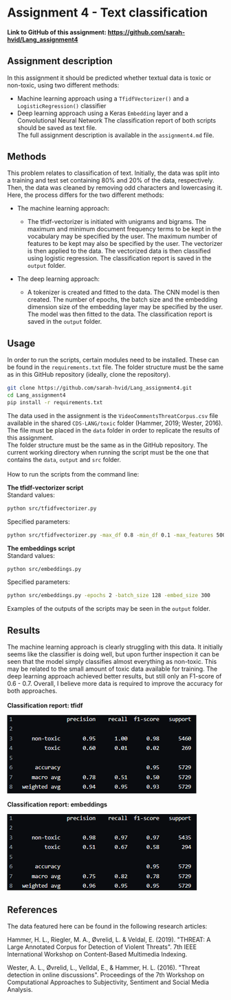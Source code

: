 # Assignment 4 - Text classification
 
#### Link to GitHub of this assignment: https://github.com/sarah-hvid/Lang_assignment4
 
## Assignment description
In this assignment it should be predicted whether textual data is toxic or non-toxic, using two different methods:
- Machine learning approach using a ```TfidfVectorizer()``` and a ```LogisticRegression()``` classifier
- Deep learning approach using a Keras ```Embedding``` layer and a Convolutional Neural Network
The classification report of both scripts should be saved as text file.\
The full assignment description is available in the ```assignment4.md``` file.

## Methods
This problem relates to classification of text. Initially, the data was split into a training and test set containing 80% and 20% of the data, respectively. Then, the data was cleaned by removing odd characters and lowercasing it. Here, the process differs for the two different methods:

- The machine learning approach:
  - The tfidf-vectorizer is initiated with unigrams and bigrams. The maximum and minimum document frequency terms to be kept in the vocabulary may be specified by the user. The maximum number of features to be kept may also be specified by the user. The vectorizer is then applied to the data. The vectorized data is then classified using logistic regression. The classification report is saved in the ```output``` folder. 
  
- The deep learning approach:
  - A tokenizer is created and fitted to the data. The CNN model is then created. The number of epochs, the batch size and the embedding dimension size of the embedding layer may be specified by the user. The model was then fitted to the data. The classification report is saved in the ```output``` folder. 

## Usage
In order to run the scripts, certain modules need to be installed. These can be found in the ```requirements.txt``` file. The folder structure must be the same as in this GitHub repository (ideally, clone the repository).
```bash
git clone https://github.com/sarah-hvid/Lang_assignment4.git
cd Lang_assignment4
pip install -r requirements.txt
```
The data used in the assignment is the ```VideoCommentsThreatCorpus.csv``` file available in the shared ```CDS-LANG/toxic``` folder (Hammer, 2019; Wester, 2016). The file must be placed in the ```data``` folder in order to replicate the results of this assignment.\
The folder structure must be the same as in the GitHub repository. The current working directory when running the script must be the one that contains the ```data```, ```output``` and ```src``` folder.\
\
How to run the scripts from the command line: 

__The tfidf-vectorizer script__\
Standard values:
```bash
python src/tfidfvectorizer.py
```
Specified parameters:
```bash
python src/tfidfvectorizer.py -max_df 0.8 -min_df 0.1 -max_features 500
```
__The embeddings script__\
Standard values:
```bash
python src/embeddings.py
```
Specified parameters:
```bash
python src/embeddings.py -epochs 2 -batch_size 128 -embed_size 300
```
  
Examples of the outputs of the scripts may be seen in the ```output``` folder. 

## Results
The machine learning approach is clearly struggling with this data. It initially seems like the classifier is doing well, but upon further inspection it can be seen that the model simply classifies almost everything as non-toxic. This may be related to the small amount of toxic data available for training. The deep learning approach achieved better results, but still only an F1-score of 0.6 - 0.7. Overall, I believe more data is required to improve the accuracy for both approaches.\
\
**Classification report: tfidf**

![image](/output/tfidf_0.95_0.05_500_report.png)

**Classification report: embeddings**

![image](/output/embeddings_10_128_300_report.png)

## References
The data featured here can be found in the following research articles:

Hammer, H. L., Riegler, M. A., Øvrelid, L. & Veldal, E. (2019). "THREAT: A Large Annotated Corpus for Detection of Violent Threats". 7th IEEE International Workshop on Content-Based Multimedia Indexing.

Wester, A. L., Øvrelid, L., Velldal, E., & Hammer, H. L. (2016). "Threat detection in online discussions". Proceedings of the 7th Workshop on Computational Approaches to Subjectivity, Sentiment and Social Media Analysis.
